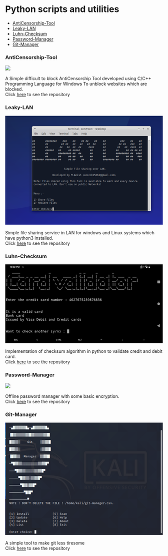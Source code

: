 <h1>Python scripts and utilities</h1>

* <a href="#AntiCensorship-Tool">AntiCensorship-Tool</a>
* <a href="#Leaky-LAN">Leaky-LAN</a>
* <a href="#Luhn-Checksum">Luhn-Checksum</a>
* <a href="#Password-Manager">Password-Manager</a>
* <a href="#Git-Manager">Git-Manager</a>

<h3 id="AntiCensorship-Tool">AntiCensorship-Tool</h3>

<img src="https://1.bp.blogspot.com/-eT-ybR_zSUs/XhKHkAOiUZI/AAAAAAAAAE0/6aDIGSG8LSgD3PT-U9cDMedtreQREFm3wCLcBGAsYHQ/s1600/step-1.JPG">

A Simple difficult to block AntiCensorship Tool developed using C/C++ Programming Language for Windows To unblock websites which are blocked.
<br>Click <a href="https://github.com/Anish-M-code/AntiCensorship-Tool-or-Website-Unblocker" target="_blank">here</a> to see the repository 

<h3 id="Leaky-LAN">Leaky-LAN</h3>

<img src="https://github.com/Anish-M-code/Leaky-LAN/raw/master/screenshot.png">

Simple file sharing service in LAN for windows and Linux systems which have python3 installed. 
<br>Click <a href="https://github.com/Anish-M-code/Leaky-LAN" target="_blank">here</a> to see the repository 


<h3 id="Luhn-Checksum">Luhn-Checksum</h3>

<img src="https://github.com/gowtham758550/Luhn-Checksum/blob/master/Screenshot/Screenshot_20200620-223249.png" >

Implementation of checksum algorithm in python to validate credit and debit card.
<br>Click <a href="https://github.com/gowtham758550/Luhn-Checksum" target="_blank">here</a> to see the repository 


<h3 id="Password-Manager">Password-Manager</h3>

<img src="https://github.com/gowtham758550/password-generator-and-manager/blob/master/screenshots/Screenshot_20200830-140452%7E2.png" >

Offline password manager with some basic encryption.
<br>Click <a href="https://github.com/gowtham758550/password-generator-and-manager" target="_blank">here</a> to see the repository 


<h3 id="Git-Manager">Git-Manager</h3>

<img src="https://github.com/gowtham758550/Git-Manager/blob/master/Screenshots/Screenshot_20200621-105947~2.png">

A simple tool to make git less tiresome
<br>Click <a href="https://github.com/gowtham758550/Git-Manager" target="_blank">here</a> to see the repository 
